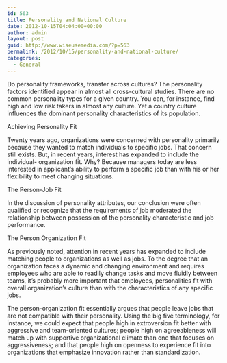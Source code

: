 ```yaml
---
id: 563
title: Personality and National Culture
date: 2012-10-15T04:04:00+00:00
author: admin
layout: post
guid: http://www.wiseusemedia.com/?p=563
permalink: /2012/10/15/personality-and-national-culture/
categories:
  - General
---
```

Do personality frameworks, transfer across cultures? The personality factors identified appear in almost all cross-cultural studies. There are no common personality types for a given country. You can, for instance, find high and low risk takers in almost any culture. Yet a country culture influences the dominant personality characteristics of its population.

Achieving Personality Fit
  
Twenty years ago, organizations were concerned with personality primarily because they wanted to match individuals to specific jobs. That concern still exists. But, in recent years, interest has expanded to include the individual- organization fit. Why? Because managers today are less interested in applicant’s ability to perform a specific job than with his or her flexibility to meet changing situations.

The Person-Job Fit
  
In the discussion of personality attributes, our conclusion were often qualified or recognize that the requirements of job moderated the relationship between possession of the personality characteristic and job performance.

The Person Organization Fit
  
As previously noted, attention in recent years has expanded to include matching people to organizations as well as jobs. To the degree that an organization faces a dynamic and changing environment and requires employees who are able to readily change tasks and move fluidly between teams, it’s probably more important that employees, personalities fit with overall organization’s culture than with the characteristics of any specific jobs.

The person-organization fit essentially argues that people leave jobs that are not compatible with their personality. Using the big five terminology, for instance, we could expect that people high in extroversion fit better with aggressive and team-oriented cultures; people high on agreeableness will match up with supportive organizational climate than one that focuses on aggressiveness; and that people high on openness to experience fit into organizations that emphasize innovation rather than standardization.